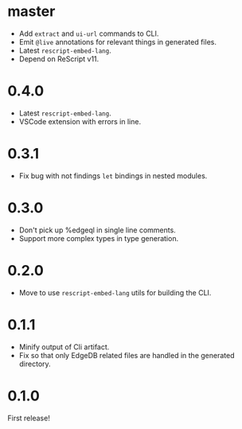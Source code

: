 # master

- Add `extract` and `ui-url` commands to CLI.
- Emit `@live` annotations for relevant things in generated files.
- Latest `rescript-embed-lang`.
- Depend on ReScript v11.

# 0.4.0

- Latest `rescript-embed-lang`.
- VSCode extension with errors in line.

# 0.3.1

- Fix bug with not findings `let` bindings in nested modules.

# 0.3.0

- Don't pick up %edgeql in single line comments.
- Support more complex types in type generation.

# 0.2.0

- Move to use `rescript-embed-lang` utils for building the CLI.

# 0.1.1

- Minify output of Cli artifact.
- Fix so that only EdgeDB related files are handled in the generated directory.

# 0.1.0

First release!
